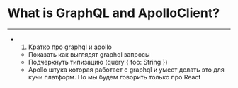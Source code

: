 # What is GraphQL and&nbsp;ApolloClient?

-----

- 1) Кратко про graphql и apollo
  - Показать как выглядят graphql запросы
  - Подчеркнуть типизацию (query { foo: String })
  - Apollo штука которая работает с graphql и умеет делать это для кучи платформ. Но мы будем говорить только про React
  